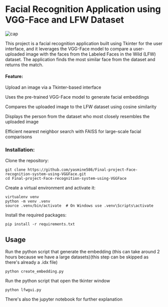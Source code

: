 # **Facial Recognition Application using VGG-Face and LFW Dataset**
![cap](https://github.com/user-attachments/assets/d018bc73-9f96-411a-90b7-459ff200009e)

This project is a facial recognition application built using Tkinter for the user interface, and it leverages the VGG-Face model to compare a user-uploaded image with the faces from the Labeled Faces in the Wild (LFW) dataset. The application finds the most similar face from the dataset and returns the match.


#### **Feature**:

Upload an image via a Tkinter-based interface

Uses the pre-trained VGG-Face model to generate facial embeddings

Compares the uploaded image to the LFW dataset using cosine similarity

Displays the person from the dataset who most closely resembles the uploaded image

Efficient nearest neighbor search with FAISS for large-scale facial comparisons

### **Installation**:

Clone the repository:
```
git clone https://github.com/yasmine586/Final-project-Face-recognition-system-using-VGGFace.git
cd Final-project-Face-recognition-system-using-VGGFace
```

Create a virtual environment and activate it:

```
virtualenv venv
python -m venv .venv
source .venv/bin/activate  # On Windows use .venv\Scripts\activate

```

Install the required packages:
```
pip install -r requirements.txt

```
## **Usage**
Run the python script that generate the embedding (this can take around 2 hours because we have a large datasets)(this step can be skipped as there's already a .idx file)
```
python create_embedding.py

```
Run the python script that open the tkinter window
```
python lfwgui.py

```
There's also the jupyter notebook for further explanation







